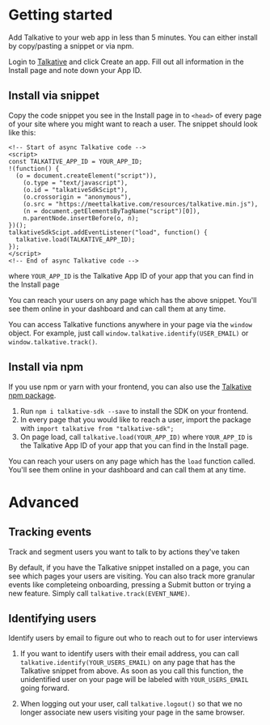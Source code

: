 # Getting started

Add Talkative to your web app in less than 5 minutes. You can either install by copy/pasting a snippet or via npm.

Login to [Talkative](https://meettalkative.com) and click Create an app.  Fill out all information in the Install page and note down your App ID.

## Install via snippet

Copy the code snippet you see in the Install page in to `<head>` of every page of your site where you might want to reach a user. The snippet should look like this:

```
<!-- Start of async Talkative code -->
<script>
const TALKATIVE_APP_ID = YOUR_APP_ID;
!(function() {
  (o = document.createElement("script")),
    (o.type = "text/javascript"),
    (o.id = "talkativeSdkScipt"),
    (o.crossorigin = "anonymous"),
    (o.src = "https://meettalkative.com/resources/talkative.min.js"),
    (n = document.getElementsByTagName("script")[0]),
    n.parentNode.insertBefore(o, n);
})();
talkativeSdkScipt.addEventListener("load", function() {
  talkative.load(TALKATIVE_APP_ID);
});
</script>
<!-- End of async Talkative code -->
```
where `YOUR_APP_ID` is the Talkative App ID of your app that you can find in the Install page

You can reach your users on any page which has the above snippet. You'll see them online in your dashboard and can call them at any time. 

You can access Talkative functions anywhere in your page via the `window` object. For example, just call `window.talkative.identify(USER_EMAIL)` or `window.talkative.track()`.

## Install via npm

If you use npm or yarn with your frontend, you can also use the [Talkative npm package](https://www.npmjs.com/package/talkative-sdk).

1. Run `npm i talkative-sdk --save` to install the SDK on your frontend.
2. In every page that you would like to reach a user, import the package with `import talkative from "talkative-sdk";`
3. On page load, call `talkative.load(YOUR_APP_ID)` where `YOUR_APP_ID` is the Talkative App ID of your app that you can find in the Install page. 

You can reach your users on any page which has the `load` function called. You'll see them online in your dashboard and can call them at any time.

# Advanced

## Tracking events
Track and segment users you want to talk to by actions they've taken

By default, if you have the Talkative snippet installed on a page, you can see which pages your users are visiting. You can also track more granular events like completeing onboarding, pressing a Submit button or trying a new feature. Simply call `talkative.track(EVENT_NAME)`.

## Identifying users
Identify users by email to figure out who to reach out to for user interviews

1. If you want to identify users with their email address, you can call `talkative.identify(YOUR_USERS_EMAIL)` on any page that has the Talkative snippet from above. As soon as you call this function, the unidentified user on your page will be labeled with `YOUR_USERS_EMAIL` going forward. 

2. When logging out your user, call `talkative.logout()` so that we no longer associate new users visiting your page in the same browser.